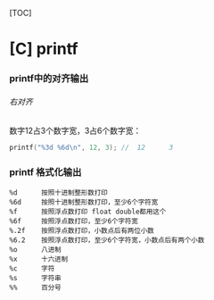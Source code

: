 [TOC]

# [C] printf

### printf中的对齐输出

###### 右对齐

数字12占3个数字宽，3占6个数字宽：

```c
printf("%3d %6d\n", 12, 3); //  12      3
```

### printf 格式化输出

```
%d		按照十进制整形数打印
%6d 	按照十进制整形数打印，至少6个字符宽
%f		按照浮点数打印 float double都用这个
%6f		按照浮点数打印，至少6个字符宽
%.2f	按照浮点数打印，小数点后有两位小数
%6.2	按照浮点数打印，至少6个字符宽，小数点后有两个小数
%o		八进制
%x		十六进制
%c		字符
%s		字符串
%%		百分号
```

